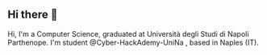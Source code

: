 ## Hi there 👋
Hi, I'm a Computer Science, graduated at Università degli Studi di Napoli Parthenope. I'm student @Cyber-HackAdemy-UniNa , based in Naples (IT).

<!--
**davidecangiano/davidecangiano** is a ✨ _special_ ✨ repository because its `README.md` (this file) appears on your GitHub profile.

Here are some ideas to get you started:

- 🔭 I’m currently working on ...
- 🌱 I’m currently learning ...
- 👯 I’m looking to collaborate on ...
- 🤔 I’m looking for help with ...
- 💬 Ask me about ...
- 📫 How to reach me: ...
- 😄 Pronouns: ...
- ⚡ Fun fact: ...
-->
